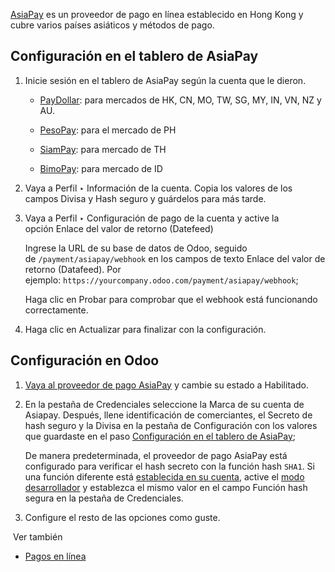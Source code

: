 [AsiaPay](https://www.asiapay.com/) es un proveedor de pago en línea establecido en Hong Kong y cubre varios países asiáticos y métodos de pago.

## Configuración en el tablero de AsiaPay[](https://www.odoo.com/documentation/17.0/es/applications/finance/payment_providers/asiapay.html#configuration-on-asiapay-dashboard "Enlazar permanentemente con este título")

1. Inicie sesión en el tablero de AsiaPay según la cuenta que le dieron.
    
    - [PayDollar](https://www.paydollar.com/b2c2/eng/merchant/index.jsp): para mercados de HK, CN, MO, TW, SG, MY, IN, VN, NZ y AU.
        
    - [PesoPay](https://www.pesopay.com/b2c2/eng/merchant/index.jsp): para el mercado de PH
        
    - [SiamPay](https://www.siampay.com/b2c2/eng/merchant/index.jsp): para mercado de TH
        
    - [BimoPay](https://www.bimopay.com/b2c2/eng/merchant/index.jsp): para mercado de ID
        
2. Vaya a Perfil ‣ Información de la cuenta. Copia los valores de los campos Divisa y Hash seguro y guárdelos para más tarde.
    
3. Vaya a Perfil ‣ Configuración de pago de la cuenta y active la opción Enlace del valor de retorno (Datefeed)
    
    Ingrese la URL de su base de datos de Odoo, seguido de `/payment/asiapay/webhook` en los campos de texto Enlace del valor de retorno (Datafeed). Por ejemplo: `https://yourcompany.odoo.com/payment/asiapay/webhook`;
    
    Haga clic en Probar para comprobar que el webhook está funcionando correctamente.
    
4. Haga clic en Actualizar para finalizar con la configuración.
    

## Configuración en Odoo[](https://www.odoo.com/documentation/17.0/es/applications/finance/payment_providers/asiapay.html#configuration-on-odoo "Enlazar permanentemente con este título")

1. [Vaya al proveedor de pago AsiaPay](https://www.odoo.com/documentation/17.0/es/applications/finance/payment_providers.html#payment-providers-add-new) y cambie su estado a Habilitado.
    
2. En la pestaña de Credenciales seleccione la Marca de su cuenta de Asiapay. Después, llene identificación de comerciantes, el Secreto de hash seguro y la Divisa en la pestaña de Configuración con los valores que guardaste en el paso [Configuración en el tablero de AsiaPay](https://www.odoo.com/documentation/17.0/es/applications/finance/payment_providers/asiapay.html#payment-providers-asiapay-configure-dashboard);
    
    De manera predeterminada, el proveedor de pago AsiaPay está configurado para verificar el hash secreto con la función hash `SHA1`. Si una función diferente está [establecida en su cuenta](https://www.odoo.com/documentation/17.0/es/applications/finance/payment_providers/asiapay.html#payment-providers-asiapay-configure-dashboard), active el [modo desarrollador](https://www.odoo.com/documentation/17.0/es/applications/general/developer_mode.html#developer-mode) y establezca el mismo valor en el campo Función hash segura en la pestaña de Credenciales.
    
3. Configure el resto de las opciones como guste.
    

 Ver también

- [Pagos en línea](https://www.odoo.com/documentation/17.0/es/applications/finance/payment_providers.html)